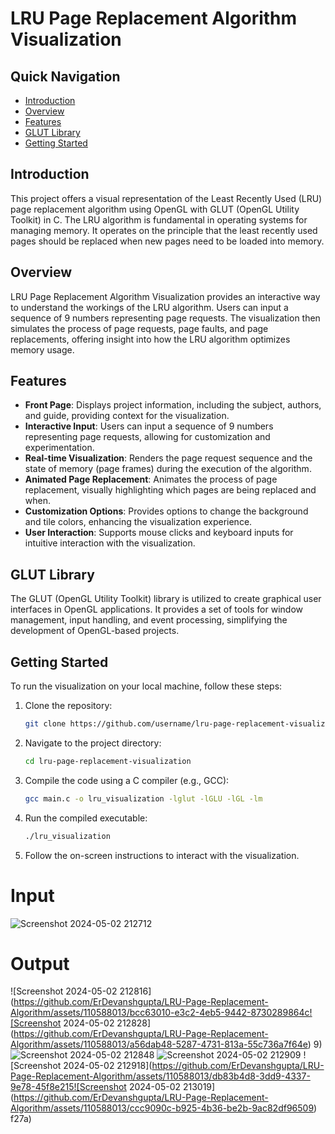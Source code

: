 # LRU Page Replacement Algorithm Visualization

## Quick Navigation

- [Introduction](#introduction)
- [Overview](#overview)
- [Features](#features)
- [GLUT Library](#glut-library)
- [Getting Started](#getting-started)

## Introduction

This project offers a visual representation of the Least Recently Used (LRU) page replacement algorithm using OpenGL with GLUT (OpenGL Utility Toolkit) in C. The LRU algorithm is fundamental in operating systems for managing memory. It operates on the principle that the least recently used pages should be replaced when new pages need to be loaded into memory.

## Overview

LRU Page Replacement Algorithm Visualization provides an interactive way to understand the workings of the LRU algorithm. Users can input a sequence of 9 numbers representing page requests. The visualization then simulates the process of page requests, page faults, and page replacements, offering insight into how the LRU algorithm optimizes memory usage.

## Features

- **Front Page**: Displays project information, including the subject, authors, and guide, providing context for the visualization.
- **Interactive Input**: Users can input a sequence of 9 numbers representing page requests, allowing for customization and experimentation.
- **Real-time Visualization**: Renders the page request sequence and the state of memory (page frames) during the execution of the algorithm.
- **Animated Page Replacement**: Animates the process of page replacement, visually highlighting which pages are being replaced and when.
- **Customization Options**: Provides options to change the background and tile colors, enhancing the visualization experience.
- **User Interaction**: Supports mouse clicks and keyboard inputs for intuitive interaction with the visualization.

## GLUT Library

The GLUT (OpenGL Utility Toolkit) library is utilized to create graphical user interfaces in OpenGL applications. It provides a set of tools for window management, input handling, and event processing, simplifying the development of OpenGL-based projects.

## Getting Started

To run the visualization on your local machine, follow these steps:

1. Clone the repository:

   ```bash
   git clone https://github.com/username/lru-page-replacement-visualization.git
   ```

2. Navigate to the project directory:

   ```bash
   cd lru-page-replacement-visualization
   ```

3. Compile the code using a C compiler (e.g., GCC):

   ```bash
   gcc main.c -o lru_visualization -lglut -lGLU -lGL -lm
   ```

4. Run the compiled executable:

   ```bash
   ./lru_visualization
   ```

5. Follow the on-screen instructions to interact with the visualization.
# Input

![Screenshot 2024-05-02 212712](https://github.com/ErDevanshgupta/LRU-Page-Replacement-Algorithm/assets/110588013/6d26066a-7cc5-471e-a0f6-9a71e896c2ff)

# Output
![Screenshot 2024-05-02 212816](https://github.com/ErDevanshgupta/LRU-Page-Replacement-Algorithm/assets/110588013/bcc63010-e3c2-4eb5-9442-8730289864c![Screenshot 2024-05-02 212828](https://github.com/ErDevanshgupta/LRU-Page-Replacement-Algorithm/assets/110588013/a56dab48-5287-4731-813a-55c736a7f64e)
9)
![Screenshot 2024-05-02 212848](https://github.com/ErDevanshgupta/LRU-Page-Replacement-Algorithm/assets/110588013/b9cddf25-9869-4848-9ded-a2489896134d)
![Screenshot 2024-05-02 212909](https://github.com/ErDevanshgupta/LRU-Page-Replacement-Algorithm/assets/110588013/57bef177-2b4f-4014-adaa-147dfdabf42a)
![Screenshot 2024-05-02 212918](https://github.com/ErDevanshgupta/LRU-Page-Replacement-Algorithm/assets/110588013/db83b4d8-3dd9-4337-9e78-45f8e215![Screenshot 2024-05-02 213019](https://github.com/ErDevanshgupta/LRU-Page-Replacement-Algorithm/assets/110588013/ccc9090c-b925-4b36-be2b-9ac82df96509)
f27a)

